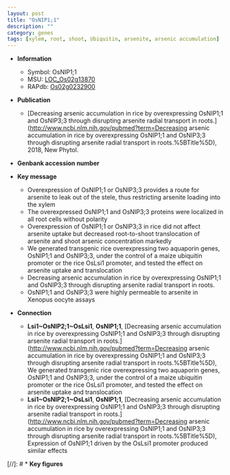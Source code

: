 ```yaml
---
layout: post
title: "OsNIP1;1"
description: ""
category: genes
tags: [xylem, root, shoot, Ubiquitin, arsenite, arsenic accumulation]
---
```


* **Information**  
    + Symbol: OsNIP1;1  
    + MSU: [LOC_Os02g13870](http://rice.uga.edu/cgi-bin/ORF_infopage.cgi?orf=LOC_Os02g13870)  
    + RAPdb: [Os02g0232900](https://rapdb.dna.affrc.go.jp/locus/?name=Os02g0232900)  

* **Publication**  
    + [Decreasing arsenic accumulation in rice by overexpressing OsNIP1;1 and OsNIP3;3 through disrupting arsenite radial transport in roots.](http://www.ncbi.nlm.nih.gov/pubmed?term=Decreasing arsenic accumulation in rice by overexpressing OsNIP1;1 and OsNIP3;3 through disrupting arsenite radial transport in roots.%5BTitle%5D), 2018, New Phytol.

* **Genbank accession number**  

* **Key message**  
    + Overexpression of OsNIP1;1 or OsNIP3;3 provides a route for arsenite to leak out of the stele, thus restricting arsenite loading into the xylem
    + The overexpressed OsNIP1;1 and OsNIP3;3 proteins were localized in all root cells without polarity
    + Overexpression of OsNIP1;1 or OsNIP3;3 in rice did not affect arsenite uptake but decreased root-to-shoot translocation of arsenite and shoot arsenic concentration markedly
    + We generated transgenic rice overexpressing two aquaporin genes, OsNIP1;1 and OsNIP3;3, under the control of a maize ubiquitin promoter or the rice OsLsi1 promoter, and tested the effect on arsenite uptake and translocation
    + Decreasing arsenic accumulation in rice by overexpressing OsNIP1;1 and OsNIP3;3 through disrupting arsenite radial transport in roots.
    + OsNIP1;1 and OsNIP3;3 were highly permeable to arsenite in Xenopus oocyte assays

* **Connection**  
    + __Lsi1~OsNIP2;1~OsLsi1__, __OsNIP1;1__, [Decreasing arsenic accumulation in rice by overexpressing OsNIP1;1 and OsNIP3;3 through disrupting arsenite radial transport in roots.](http://www.ncbi.nlm.nih.gov/pubmed?term=Decreasing arsenic accumulation in rice by overexpressing OsNIP1;1 and OsNIP3;3 through disrupting arsenite radial transport in roots.%5BTitle%5D),  We generated transgenic rice overexpressing two aquaporin genes, OsNIP1;1 and OsNIP3;3, under the control of a maize ubiquitin promoter or the rice OsLsi1 promoter, and tested the effect on arsenite uptake and translocation
    + __Lsi1~OsNIP2;1~OsLsi1__, __OsNIP1;1__, [Decreasing arsenic accumulation in rice by overexpressing OsNIP1;1 and OsNIP3;3 through disrupting arsenite radial transport in roots.](http://www.ncbi.nlm.nih.gov/pubmed?term=Decreasing arsenic accumulation in rice by overexpressing OsNIP1;1 and OsNIP3;3 through disrupting arsenite radial transport in roots.%5BTitle%5D),  Expression of OsNIP1;1 driven by the OsLsi1 promoter produced similar effects

[//]: # * **Key figures**  


